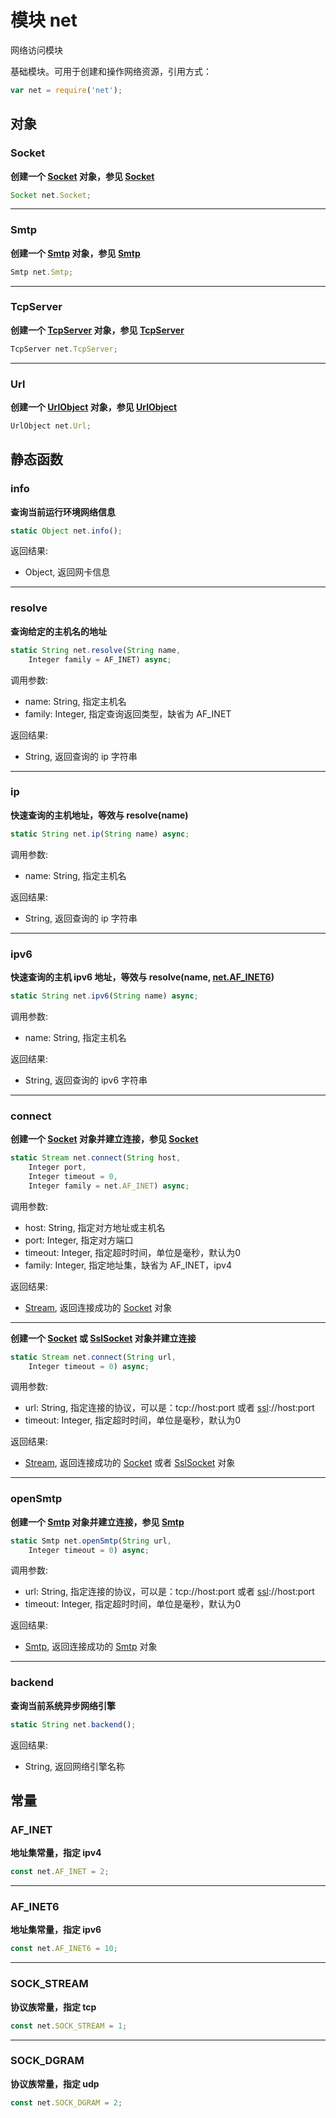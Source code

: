 # 模块 net
网络访问模块

基础模块。可用于创建和操作网络资源，引用方式：

```JavaScript
var net = require('net');
```

## 对象
        
### Socket
**创建一个 [Socket](../../object/ifs/Socket.md) 对象，参见 [Socket](../../object/ifs/Socket.md)**

```JavaScript
Socket net.Socket;
```

--------------------------
### Smtp
**创建一个 [Smtp](../../object/ifs/Smtp.md) 对象，参见 [Smtp](../../object/ifs/Smtp.md)**

```JavaScript
Smtp net.Smtp;
```

--------------------------
### TcpServer
**创建一个 [TcpServer](../../object/ifs/TcpServer.md) 对象，参见 [TcpServer](../../object/ifs/TcpServer.md)**

```JavaScript
TcpServer net.TcpServer;
```

--------------------------
### Url
**创建一个 [UrlObject](../../object/ifs/UrlObject.md) 对象，参见 [UrlObject](../../object/ifs/UrlObject.md)**

```JavaScript
UrlObject net.Url;
```

## 静态函数
        
### info
**查询当前运行环境网络信息**

```JavaScript
static Object net.info();
```

返回结果:
* Object, 返回网卡信息

--------------------------
### resolve
**查询给定的主机名的地址**

```JavaScript
static String net.resolve(String name,
    Integer family = AF_INET) async;
```

调用参数:
* name: String, 指定主机名
* family: Integer, 指定查询返回类型，缺省为 AF_INET

返回结果:
* String, 返回查询的 ip 字符串

--------------------------
### ip
**快速查询的主机地址，等效与 resolve(name)**

```JavaScript
static String net.ip(String name) async;
```

调用参数:
* name: String, 指定主机名

返回结果:
* String, 返回查询的 ip 字符串

--------------------------
### ipv6
**快速查询的主机 ipv6 地址，等效与 resolve(name, [net.AF_INET6](net.md#af_inet6))**

```JavaScript
static String net.ipv6(String name) async;
```

调用参数:
* name: String, 指定主机名

返回结果:
* String, 返回查询的 ipv6 字符串

--------------------------
### connect
**创建一个 [Socket](../../object/ifs/Socket.md) 对象并建立连接，参见 [Socket](../../object/ifs/Socket.md)**

```JavaScript
static Stream net.connect(String host,
    Integer port,
    Integer timeout = 0,
    Integer family = net.AF_INET) async;
```

调用参数:
* host: String, 指定对方地址或主机名
* port: Integer, 指定对方端口
* timeout: Integer, 指定超时时间，单位是毫秒，默认为0
* family: Integer, 指定地址集，缺省为 AF_INET，ipv4

返回结果:
* [Stream](../../object/ifs/Stream.md), 返回连接成功的 [Socket](../../object/ifs/Socket.md) 对象

--------------------------
**创建一个 [Socket](../../object/ifs/Socket.md) 或 [SslSocket](../../object/ifs/SslSocket.md) 对象并建立连接**

```JavaScript
static Stream net.connect(String url,
    Integer timeout = 0) async;
```

调用参数:
* url: String, 指定连接的协议，可以是：tcp://host:port 或者 [ssl](ssl.md)://host:port
* timeout: Integer, 指定超时时间，单位是毫秒，默认为0

返回结果:
* [Stream](../../object/ifs/Stream.md), 返回连接成功的 [Socket](../../object/ifs/Socket.md) 或者 [SslSocket](../../object/ifs/SslSocket.md) 对象

--------------------------
### openSmtp
**创建一个 [Smtp](../../object/ifs/Smtp.md) 对象并建立连接，参见 [Smtp](../../object/ifs/Smtp.md)**

```JavaScript
static Smtp net.openSmtp(String url,
    Integer timeout = 0) async;
```

调用参数:
* url: String, 指定连接的协议，可以是：tcp://host:port 或者 [ssl](ssl.md)://host:port
* timeout: Integer, 指定超时时间，单位是毫秒，默认为0

返回结果:
* [Smtp](../../object/ifs/Smtp.md), 返回连接成功的 [Smtp](../../object/ifs/Smtp.md) 对象

--------------------------
### backend
**查询当前系统异步网络引擎**

```JavaScript
static String net.backend();
```

返回结果:
* String, 返回网络引擎名称

## 常量
        
### AF_INET
**地址集常量，指定 ipv4**

```JavaScript
const net.AF_INET = 2;
```

--------------------------
### AF_INET6
**地址集常量，指定 ipv6**

```JavaScript
const net.AF_INET6 = 10;
```

--------------------------
### SOCK_STREAM
**协议族常量，指定 tcp**

```JavaScript
const net.SOCK_STREAM = 1;
```

--------------------------
### SOCK_DGRAM
**协议族常量，指定 udp**

```JavaScript
const net.SOCK_DGRAM = 2;
```


